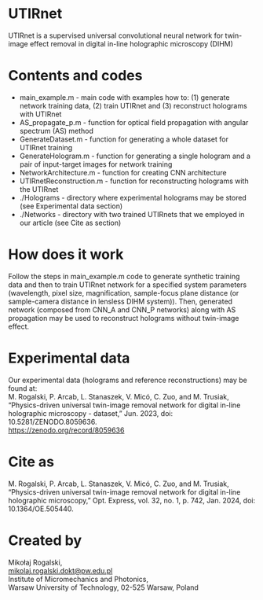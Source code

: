 # UTIRnet
UTIRnet is a supervised universal convolutional neural network for twin-image effect removal in digital in-line holographic microscopy (DIHM)

# Contents and codes
- main_example.m - main code with examples how to: (1) generate network training data, (2) train UTIRnet and (3) reconstruct holograms with UTIRnet <br>
- AS_propagate_p.m - function for optical field propagation with angular spectrum (AS) method <br>
- GenerateDataset.m - function for generating a whole dataset for UTIRnet training <br>
- GenerateHologram.m - function for generating a single hologram and a pair of input-target images for network training <br>
- NetworkArchitecture.m - function for creating CNN architecture <br>
- UTIRnetReconstruction.m - function for reconstructing holograms with the UTIRnet <br>
- ./Holograms - directory where experimental holograms may be stored (see Experimental data section) <br>
- ./Networks - directory with two trained UTIRnets that we employed in our article (see Cite as section) <br>

# How does it work
Follow the steps in main_example.m code to generate synthetic training data and then to train UTIRnet network for a specified system parameters (wavelength, pixel size, magnification, sample-focus plane distance (or sample-camera distance in lensless DIHM system)). Then, generated network (composed from CNN_A and CNN_P networks) along with AS propagation may be used to reconstruct holograms without twin-image effect. 

# Experimental data
Our experimental data (holograms and reference reconstructions) may be found at: <br>
M. Rogalski, P. Arcab, L. Stanaszek, V. Micó, C. Zuo, and M. Trusiak, “Physics-driven universal twin-image removal network for digital in-line holographic microscopy - dataset,” Jun. 2023, doi: 10.5281/ZENODO.8059636. <br>
https://zenodo.org/record/8059636

# Cite as
M. Rogalski, P. Arcab, L. Stanaszek, V. Micó, C. Zuo, and M. Trusiak, “Physics-driven universal twin-image removal network for digital in-line holographic microscopy,” Opt. Express, vol. 32, no. 1, p. 742, Jan. 2024, doi: 10.1364/OE.505440.

# Created by
Mikołaj Rogalski, <br>
mikolaj.rogalski.dokt@pw.edu.pl <br>
Institute of Micromechanics and Photonics, <br>
Warsaw University of Technology, 02-525 Warsaw, Poland <br>
